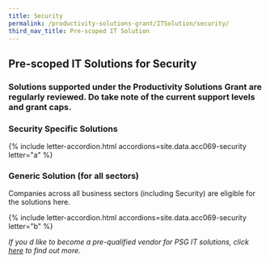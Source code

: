 ```yaml
---
title: Security
permalink: /productivity-solutions-grant/ITSolution/security/
third_nav_title: Pre-scoped IT Solution
---
```


## Pre-scoped IT Solutions for Security

### Solutions supported under the Productivity Solutions Grant are regularly reviewed. Do take note of the current support levels and grant caps.

### Security Specific Solutions
{% include letter-accordion.html accordions=site.data.acc069-security letter="a" %}

### Generic Solution (for all sectors)
Companies across all business sectors (including Security) are eligible for the solutions here.

{% include letter-accordion.html accordions=site.data.acc069-security letter="b" %}

_If you d like to become a pre-qualified vendor for PSG IT solutions, click <a target='_blank' href='https://www.imda.gov.sg/icmvendors' >here</a> to find out more._